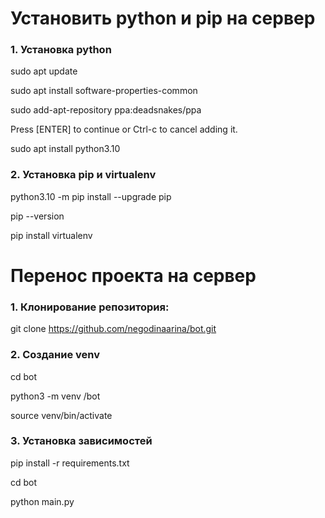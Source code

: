 <h1>Установить python и pip на сервер</h1>


<h3>1. Установка python</h3>

sudo apt update

sudo apt install software-properties-common

sudo add-apt-repository ppa:deadsnakes/ppa

Press [ENTER] to continue or Ctrl-c to cancel adding it.

sudo apt install python3.10

<h3>2. Установка pip и virtualenv</h3>

python3.10 -m pip install --upgrade pip

pip --version

pip install virtualenv

<h1>Перенос проекта на сервер</h3>

<h3>1. Клонирование репозитория:</h3>

git clone https://github.com/negodinaarina/bot.git

<h3>2. Создание venv</h3>

cd bot 

python3 -m venv /bot

source venv/bin/activate

<h3>3. Установка зависимостей</h3>

pip install -r requirements.txt

cd bot

python main.py


